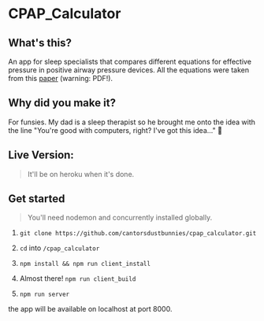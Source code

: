 # CPAP_Calculator

## What's this?

An app for sleep specialists that compares different equations for effective pressure in positive airway pressure devices. All the equations were taken from this [paper](https://www.ncbi.nlm.nih.gov/pmc/articles/PMC4534631/pdf/SD2015-293868.pdf) (warning: PDF!).

## Why did you make it?

For funsies. My dad is a sleep therapist so he brought me onto the idea with the line "You're good with computers, right? I've got this idea..." 🤷

## Live Version:

> It'll be on heroku when it's done.

## Get started

> You'll need nodemon and concurrently installed globally.

1. `git clone https://github.com/cantorsdustbunnies/cpap_calculator.git`

2. `cd` into `/cpap_calculator`

3. `npm install && npm run client_install`

4. Almost there! `npm run client_build`

5. `npm run server`

the app will be available on localhost at port 8000.
